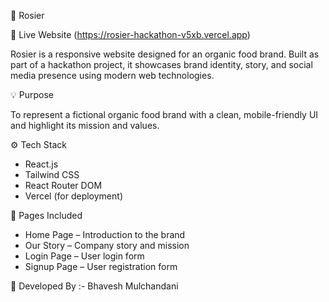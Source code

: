 🌿 Rosier

🔗 Live Website (https://rosier-hackathon-v5xb.vercel.app)

Rosier is a responsive website designed for an organic food brand. Built as part of a hackathon project, it showcases brand identity, story, and social media presence using modern web technologies.

💡 Purpose

To represent a fictional organic food brand with a clean, mobile-friendly UI and highlight its mission and values.

⚙️ Tech Stack

- React.js  
- Tailwind CSS  
- React Router DOM  
- Vercel (for deployment)

📄 Pages Included

- Home Page – Introduction to the brand  
- Our Story – Company story and mission  
- Login Page – User login form  
- Signup Page – User registration form

👤 Developed By :-
Bhavesh Mulchandani  



